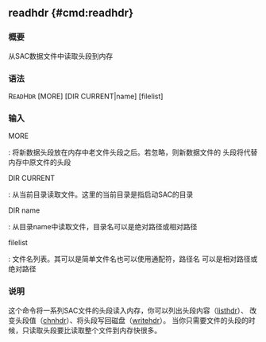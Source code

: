 ## readhdr {#cmd:readhdr}

### 概要

从SAC数据文件中读取头段到内存

### 语法

R`EAD`H`DR` \[MORE\] \[DIR CURRENT|name\] \[filelist\]

### 输入

MORE

:   将新数据头段放在内存中老文件头段之后。若忽略，则新数据文件的
    头段将代替内存中原文件的头段

DIR CURRENT

:   从当前目录读取文件。这里的当前目录是指启动SAC的目录

DIR name

:   从目录name中读取文件，目录名可以是绝对路径或相对路径

filelist

:   文件名列表。其可以是简单文件名也可以使用通配符，路径名
    可以是相对路径或绝对路径

### 说明

这个命令将一系列SAC文件的头段读入内存，你可以列出头段内容（[listhdr](/commands/listhdr.html)）、
改变头段值（[chnhdr](/commands/chnhdr.html)）、将头段写回磁盘（[writehdr](/commands/writehdr.html)）。
当你只需要文件的头段的时候，只读取头段要比读取整个文件到内存快很多。

